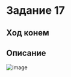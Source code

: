 # Задание 17
## Ход конем 

## Описание
![image](https://github.com/user-attachments/assets/e2fd5f48-6c2e-4de2-a6ff-2ab419a01eab)
